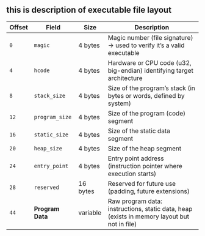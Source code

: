 ## this is description of executable file layout



| **Offset** | **Field**        | **Size** | **Description**                                                                             |
| ---------- | ---------------- | -------- | ------------------------------------------------------------------------------------------- |
| `0`        | `magic`          | 4 bytes  | Magic number (file signature) → used to verify it’s a valid executable                      |
| `4`        | `hcode`          | 4 bytes  | Hardware or CPU code (u32, big-endian) identifying target architecture                      |
| `8`        | `stack_size`     | 4 bytes  | Size of the program’s stack (in bytes or words, defined by system)                          |
| `12`       | `program_size`   | 4 bytes  | Size of the program (code) segment                                                          |
| `16`       | `static_size`    | 4 bytes  | Size of the static data segment                                                             |
| `20`       | `heap_size`      | 4 bytes  | Size of the heap segment                                                                    |
| `24`       | `entry_point`    | 4 bytes  | Entry point address (instruction pointer where execution starts)                            |
| `28`       | `reserved`       | 16 bytes | Reserved for future use (padding, future extensions)                                        |
| `44`       | **Program Data** | variable | Raw program data: instructions, static data, heap (exists in memory layout but not in file) |

